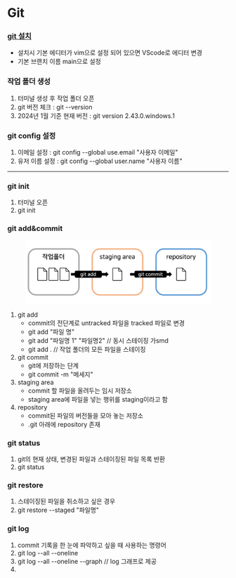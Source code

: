 # Git

### [git 설치](https://gitforwindows.org/)

* 설치시 기본 에디터가 vim으로 설정 되어 있으면 VScode로 에디터 변경
* 기본 브랜치 이름 main으로 설정

### 작업 폴더 생성

1. 터미널 생성 후 작업 폴더 오픈
2. git 버전 체크 : git --version
3. 2024년 1월 기준 현재 버전 : git version 2.43.0.windows.1

### git config 설정

1. 이메일 설정 : git config --global use.email "사용자 이메일"
2. 유저 이름 설정 : git config --global user.name "사용자 이름"

***

### git init

1. 터미널 오픈&#x20;
2. git init

### git add\&commit

<figure><img src="../../.gitbook/assets/GIT.png" alt=""><figcaption></figcaption></figure>

1. git add
   * commit의 전단계로 untracked 파일을 tracked 파일로 변경
   * git add "파일 명"
   * git add "파일명 1" "파일명2" // 동시 스테이징 가smd
   * git add . // 작업 폴더의 모든 파일을 스테이징
2. git commit&#x20;
   * git에 저장하는 단계
   * git commit -m "메세지"
3. staging area
   * commit 할 파일을 올려두는 임시 저장소
   * staging area에 파일을 넣는 행위를 staging이라고 함
4. repository&#x20;
   * commit된 파일의 버전들을 모아 놓는 저장소
   * .git 아래에 repository 존재

### git status

1. git의 현재 상태, 변경된 파일과 스테이징된 파일 목록 반환
2. git status

### git restore&#x20;

1. 스테이징된 파일을 취소하고 싶은 경우
2. git restore --staged "파일명"

### git log&#x20;

1. commit 기록을 한 눈에 파악하고 싶을 때 사용하는 명령어
2. git log --all --oneline
3. git log --all --oneline --graph // log 그래프로 제공
4.

